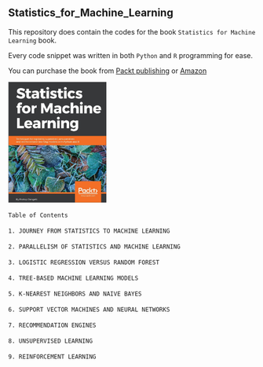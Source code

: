 ## Statistics_for_Machine_Learning

This repository does contain the codes for the book `Statistics for Machine Learning` book.

Every code snippet was written in both `Python` and `R` programming for ease.

You can purchase the book from [Packt publishing](https://www.packtpub.com/big-data-and-business-intelligence/statistics-machine-learning) or [Amazon](https://www.amazon.in/Statistics-Machine-Learning-Pratap-Dangeti/dp/1788295757)


<img src = "Images/stat_for_ml.JPG"
	style = "float: center; margin-right:10px;"
	width = "200" />	


```
Table of Contents

1. JOURNEY FROM STATISTICS TO MACHINE LEARNING

2. PARALLELISM OF STATISTICS AND MACHINE LEARNING

3. LOGISTIC REGRESSION VERSUS RANDOM FOREST

4. TREE-BASED MACHINE LEARNING MODELS

5. K-NEAREST NEIGHBORS AND NAIVE BAYES

6. SUPPORT VECTOR MACHINES AND NEURAL NETWORKS

7. RECOMMENDATION ENGINES

8. UNSUPERVISED LEARNING

9. REINFORCEMENT LEARNING

```
